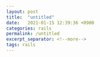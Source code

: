 ```yaml
---
layout: post
title:  "untitled"
date:   2021-01-15 12:39:36 +0900
categories: rails
permalink: /untitled
excerpt_separator: <!--more-->
tags: rails
---
```


<!--more-->
